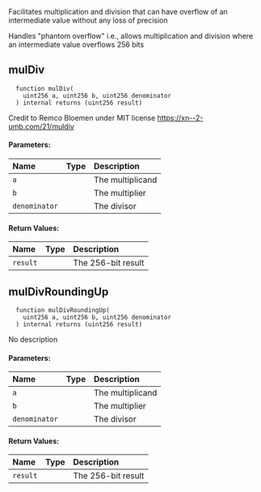 Facilitates multiplication and division that can have overflow of an intermediate value without any loss of precision

Handles "phantom overflow" i.e., allows multiplication and division where an intermediate value overflows 256 bits

## mulDiv
```solidity
  function mulDiv(
    uint256 a, uint256 b, uint256 denominator
  ) internal returns (uint256 result)
```
Credit to Remco Bloemen under MIT license https://xn--2-umb.com/21/muldiv
#### Parameters:
| Name | Type | Description                                                          |
| :--- | :--- | :------------------------------------------------------------------- |
|`a` |  | The multiplicand
|`b` |  | The multiplier
|`denominator` |  | The divisor

#### Return Values:
| Name                           | Type          | Description                                                                  |
| :----------------------------- | :------------ | :--------------------------------------------------------------------------- |
|`result`|  | The 256-bit result

## mulDivRoundingUp
```solidity
  function mulDivRoundingUp(
    uint256 a, uint256 b, uint256 denominator
  ) internal returns (uint256 result)
```
No description
#### Parameters:
| Name | Type | Description                                                          |
| :--- | :--- | :------------------------------------------------------------------- |
|`a` |  | The multiplicand
|`b` |  | The multiplier
|`denominator` |  | The divisor

#### Return Values:
| Name                           | Type          | Description                                                                  |
| :----------------------------- | :------------ | :--------------------------------------------------------------------------- |
|`result`|  | The 256-bit result
